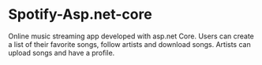# Spotify-Asp.net-core
Online music streaming app developed with asp.net Core. Users can create a list of their favorite songs, follow artists and download songs. Artists can upload songs and have a profile.
